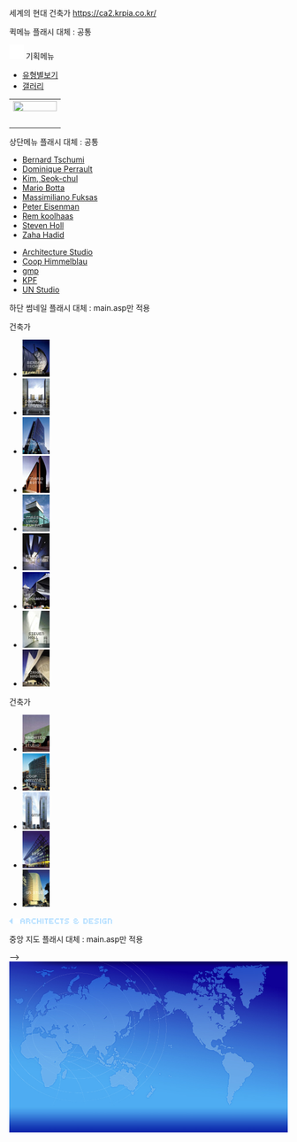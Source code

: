 세계의 현대 건축가 
https://ca2.krpia.co.kr/

<link href="css/new_layout_ca2.css" rel="stylesheet" type="text/css">
<script src="//code.jquery.com/jquery.min.js"></script>
<script language="JavaScript" src="js/ui_ca2.js"></script>

퀵메뉴 플래시 대체 : 공통

<div id="quickmenu">
    <!-- <table width="95" border="0" cellspacing="0" cellpadding="0">
        <tr>
            <td height="173" align="center" valign="top"><script src="https://ca2.krpia.co.kr/swf/special01.js"></script></td>
        </tr>
    </table> -->
    <div class="quick">
        <p class="tit"><img src="new/img/ico_arrow.svg" alt=""> 기획메뉴</p>
        <ul>
            <li><a href="#a">유형별보기</a></li>
            <li><a href="#a">갤러리</a></li>
        </ul>
    </div>
    <table width="95" border="0" cellspacing="0" cellpadding="0">
        <tr>
            <td height="20" align="center" valign="top">
            <a href="https://ca2.krpia.co.kr/htm/main.asp?LACD=EN&" onmouseout="MM_swapImgRestore()" onmouseover="MM_swapImage('btEnglish','','https://ca2.krpia.co.kr/image/btEnglishr.gif',1)"><img src="https://ca2.krpia.co.kr/image/btEnglish.gif" name="btEnglish" width="79" height="18" border="0" align="absmiddle" id="btEnglish" /></a>
            </td>
        </tr>
        <tr>
            <td height="20" align="center" valign="top"><a href="#" onmouseout="MM_swapImgRestore()" onmouseover="MM_swapImage('btTop','','https://ca2.krpia.co.kr/image/btTopr.gif',1)"><img src="https://ca2.krpia.co.kr/image/btTop.gif" name="btTop" width="79" height="15" border="0" id="btTop" /></a></td>
        </tr>
    </table>
</div>


상단메뉴 플래시 대체 : 공통

<div id="menu01">
    <!-- width 136, height 217 -->
    <ul class="menu_list">
        <li><a href="#a">Bernard Tschumi</a></li>
        <li><a href="#a">Dominique Perrault</a></li>
        <li><a href="#a">Kim, Seok-chul</a></li>
        <li><a href="#a">Mario Botta</a></li>
        <li><a href="#a">Massimiliano Fuksas</a></li>
        <li><a href="#a">Peter Eisenman</a></li>
        <li><a href="#a">Rem koolhaas</a></li>
        <li><a href="#a">Steven Holl</a></li>
        <li><a href="#a">Zaha Hadid</a></li>
    </ul>
</div>
<!--?2-->
<div id="menu02">
    <!-- width 136, height 217 -->
    <ul class="menu_list">
        <li><a href="#a">Architecture Studio</a></li>
        <li><a href="#a">Coop Himmelblau</a></li>
        <li><a href="#a">gmp</a></li>
        <li><a href="#a">KPF</a></li>
        <li><a href="#a">UN Studio</a></li>
    </ul>
</div>


하단 썸네일 플래시 대체 : main.asp만 적용

<div id="thumb">
    <!-- <script src="https://ca2.krpia.co.kr/swf/thumb.js"></script> -->
    <div class="thumb_list">
        <div class="box architect">
            <p class="tit">건축가</p>
            <ul>
                <li><a href="#a"><img src="new/img/architect_01.jpg" alt=""></a></li>
                <li><a href="#a"><img src="new/img/architect_02.jpg" alt=""></a></li>
                <li><a href="#a"><img src="new/img/architect_03.jpg" alt=""></a></li>
                <li><a href="#a"><img src="new/img/architect_04.jpg" alt=""></a></li>
                <li><a href="#a"><img src="new/img/architect_05.jpg" alt=""></a></li>
                <li><a href="#a"><img src="new/img/architect_06.jpg" alt=""></a></li>
                <li><a href="#a"><img src="new/img/architect_07.jpg" alt=""></a></li>
                <li><a href="#a"><img src="new/img/architect_08.jpg" alt=""></a></li>
                <li><a href="#a"><img src="new/img/architect_09.jpg" alt=""></a></li>
            </ul>
        </div>
        <div class="box studio">
            <p class="tit">건축가</p>
            <ul>
                <li><a href="#a"><img src="new/img/studio_01.jpg" alt=""></a></li>
                <li><a href="#a"><img src="new/img/studio_02.jpg" alt=""></a></li>
                <li><a href="#a"><img src="new/img/studio_03.jpg" alt=""></a></li>
                <li><a href="#a"><img src="new/img/studio_04.jpg" alt=""></a></li>
                <li><a href="#a"><img src="new/img/studio_05.jpg" alt=""></a></li>
            </ul>
        </div>
        <img src="new/img/thumb_text.svg" alt="" class="txt">
    </div>
</div>


중앙 지도 플래시 대체 : main.asp만 적용

<!-- <td height="590" valign="top" background="../image/bgBody.gif" style="background-repeat:no-repeat"><!--지도 --><script src="../swf/map.js"></script></td> -->
<td height="590" valign="top"><img src="new/img/map.jpg" alt=""></td>
